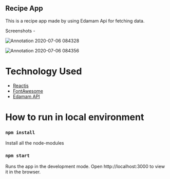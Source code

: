 ## Recipe App
This is a recipe app made by using Edamam Api for fetching data.

Screenshots -


![Annotation 2020-07-06 084328](https://user-images.githubusercontent.com/60403638/86552294-30d3a400-bf65-11ea-8081-26b1d0e6e32d.jpg)


![Annotation 2020-07-06 084356](https://user-images.githubusercontent.com/60403638/86552332-4f399f80-bf65-11ea-83d5-7dc2b19b1ba1.jpg)

# Technology Used
* [Reactjs](https://reactjs.org/)
* [FontAwesome](https://fontawesome.com/)
* [Edamam API](https://www.edamam.com/)

# How to run in local environment

### `npm install`
Install all the node-modules

### `npm start`
Runs the app in the development mode.
Open http://localhost:3000 to view it in the browser.
